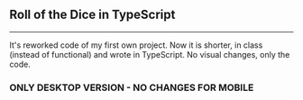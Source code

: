 ## Roll of the Dice in TypeScript
_____________________________

It's reworked code of my first own project. Now it is shorter, in class (instead of functional) and wrote in TypeScript.
No visual changes, only the code.

### ONLY DESKTOP VERSION - NO CHANGES FOR MOBILE